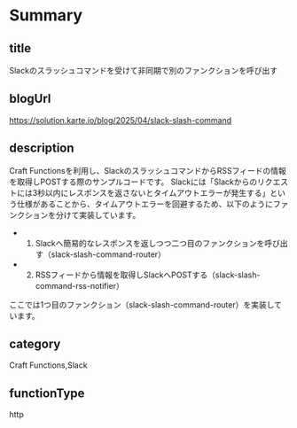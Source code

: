 # Summary

## title
Slackのスラッシュコマンドを受けて非同期で別のファンクションを呼び出す

## blogUrl
https://solution.karte.io/blog/2025/04/slack-slash-command

## description
Craft Functionsを利用し、SlackのスラッシュコマンドからRSSフィードの情報を取得しPOSTする際のサンプルコードです。
Slackには「Slackからのリクエストには3秒以内にレスポンスを返さないとタイムアウトエラーが発生する」という仕様があることから、タイムアウトエラーを回避するため、以下のようにファンクションを分けて実装しています。
- 1. Slackへ簡易的なレスポンスを返しつつ二つ目のファンクションを呼び出す（slack-slash-command-router）
- 2. RSSフィードから情報を取得しSlackへPOSTする（slack-slash-command-rss-notifier）

ここでは1つ目のファンクション（slack-slash-command-router）を実装しています。

## category
Craft Functions,Slack

## functionType
http
